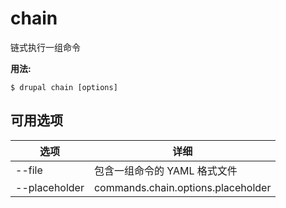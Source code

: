# chain
链式执行一组命令

**用法:**
```
$ drupal chain [options] 
```

## 可用选项
选项 | 详细
-------|-------------
--file | 包含一组命令的 YAML 格式文件
--placeholder | commands.chain.options.placeholder
